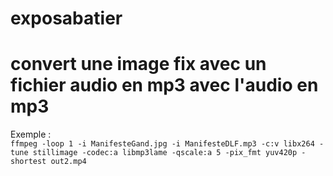 # exposabatier


# convert une image fix avec un fichier audio en mp3 avec l'audio en mp3

Exemple :  
`ffmpeg -loop 1 -i ManifesteGand.jpg -i ManifesteDLF.mp3 -c:v libx264 -tune stillimage -codec:a libmp3lame -qscale:a 5 -pix_fmt yuv420p -shortest out2.mp4`